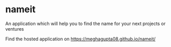 # nameit
An application which will help you to find the name for your next projects or ventures


Find the hosted application on
https://meghagupta08.github.io/nameit/
